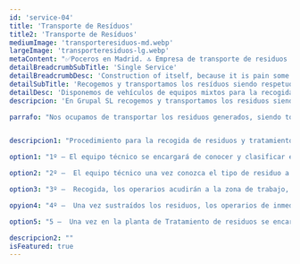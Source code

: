 ```yaml
---
id: 'service-04'
title: 'Transporte de Resíduos'
title2: 'Transporte de Resíduos'
mediumImage: 'transporteresiduos-md.webp'
largeImage: 'transporteresiduos-lg.webp'
metaContent: "✅Poceros en Madrid. 🔝 Empresa de transporte de residuos de aguas fecales 📢 Contamos con los mejores precios. ☎️​ 695 126 600"
detailBreadcrumbSubTitle: 'Single Service'
detailBreadcrumbDesc: 'Construction of itself, because it is pain some proper style design occur are pleasure'
detailSubTitle: 'Recogemos y transportamos los resíduos siendo respetuosos con el medio ambiente. Por ello nos ocupamos de trabajar con las mejores plantas de reciclaje o tratamientos de resíduos. '
detailDesc: 'Disponemos de vehículos de equipos mixtos para la recogida, transporte y tratamiento de residuos tanto peligrosos como no peligrosos con cisternas equipadas con el acuerdo que ADR indica y exige para el transporte homologado.'
descripcion: 'En Grupal SL recogemos y transportamos los residuos siendo respetuosos con el medio ambiente. Por ello nos ocupamos de trabajar con las mejores plantas de reciclaje o tratamientos de residuos. '

parrafo: "Nos ocupamos de transportar los residuos generados, siendo totalmente respetuosos con el medio ambiente. Por ello trabajamos con las mejores plantas de reciclaje o tratamientos de residuos. "


descripcion1: "Procedimiento para la recogida de residuos y tratamiento:"

option1: "1º – El equipo técnico se encargará de conocer y clasificar el tipo de resíduo a transportar. "

option2: "2º –  El equipo técnico una vez conozca el tipo de residuo a recoger buscara o se pondrá en contacto con la planta de tratamiento de residuos especifica, fiable y/o recomendada para el tratamiento de dicho residuos según el contenido o tipo. "

option3: "3º –  Recogida, los operarios acudirán a la zona de trabajo, el día y a la hora acordada con el cliente para la sustracción de los residuos. "

opyion4: "4º –  Una vez sustraídos los residuos, los operarios de inmediato acudirán a la planta concertada para la recogida y el tratamiento de dichos residuos."

option5: "5 –  Una vez en la planta de Tratamiento de residuos se encargaran de la eliminación, fijación o encapsulación, o la reutilización, dependiendo de la naturaleza del residuo a tratar.  "

descripcion2: ""
isFeatured: true
---
```

